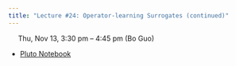 ```yaml
---
title: "Lecture #24: Operator-learning Surrogates (continued)"
---
```


&nbsp;&nbsp;&nbsp;&nbsp;&nbsp;Thu, Nov 13, 3:30 pm – 4:45 pm (Bo Guo)

- [Pluto Notebook](../assets/pluto_notebooks/Lec24_operator_learning_continued.html)
